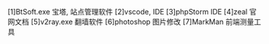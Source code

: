 [1]BtSoft.exe
宝塔, 站点管理软件
[2]vscode,
IDE
[3]phpStorm
IDE
[4]zeal
官网文档
[5]v2ray.exe
翻墙软件
[6]photoshop
图片修改
[7]MarkMan
前端测量工具













